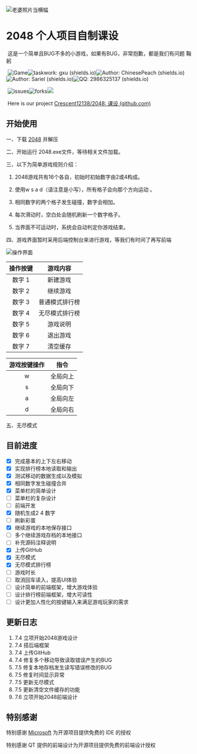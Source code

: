 ![老婆照片当横幅](https://www.picbed.cn/image/LfTk3)            

 


#  2048 个人项目自制课设



​    这是一个简单且BUG不多的小游戏，如果有BUG，非常抱歉，都是我们有问题  鞠躬

​    ![Game](https://img.shields.io/badge/game-c%2B%2B-green)![taskwork: gxu (shields.io)](https://img.shields.io/badge/taskwork-gxu-red)![Author: ChinesePeach (shields.io)](https://img.shields.io/badge/Author-ChinesePeach-blue)![Author: Sariel (shields.io)](https://img.shields.io/badge/Author-Sariel-black)![QQ: 2986325137 (shields.io)](https://img.shields.io/badge/QQ-2986325137-orange)

​    ![issues](https://img.shields.io/github/issues/Crescent12138/2048)![forks](https://img.shields.io/github/forks/Crescent12138/2048)![](https://img.shields.io/github/stars/Crescent12138/2048)

​     Here is our project  [Crescent12138/2048: 课设 (github.com)](https://github.com/Crescent12138/2048)

</div>





## 开始使用

一、下载 [2048](https://github-releases.githubusercontent.com/382786508/d6f8fa80-ddc1-11eb-8765-3a221ffa93cc?X-Amz-Algorithm=AWS4-HMAC-SHA256&X-Amz-Credential=AKIAIWNJYAX4CSVEH53A%2F20210706%2Fus-east-1%2Fs3%2Faws4_request&X-Amz-Date=20210706T052133Z&X-Amz-Expires=300&X-Amz-Signature=a37369f30341a6b9febea71359baf48bd26fd3d31d78a6f8d4940d8a8c85d8c8&X-Amz-SignedHeaders=host&actor_id=79407037&key_id=0&repo_id=382786508&response-content-disposition=attachment%3B%20filename%3D2048.zip&response-content-type=application%2Foctet-stream) 并解压

二、开始运行 2048.exe文件，等待相关文件加载。

三、以下为简单游戏规则介绍：

1. 2048游戏共有16个各自，初始时初始数字由2或4构成。

2. 使用w s a d（请注意是小写），所有格子会向那个方向运动 。

3. 相同数字的两个格子发生碰撞，数字会相加。

4. 每次滑动时，空白处会随机刷新一个数字格子。

5. 当界面不可运动时，系统会自动判定你游戏结束。

   

四、游戏界面暂时采用后端控制台来进行游戏，等我们有时间了再写前端

![操作界面](public/操作界面.png)



| 操作按键 | 游戏内容 |
| :------: | :------: |
|  数字 1  | 新建游戏 |
|  数字 2  | 继续游戏 |
|  数字 3  | 普通模式排行榜|
|  数字 4  | 无尽模式排行榜|
|  数字 5  | 游戏说明 |
|  数字 6  | 退出游戏 |
|  数字 7  | 清空缓存 |

| 游戏按键操作 |   指令   |
| :----------: | :------: |
|      w       | 全局向上 |
|      s       | 全局向下 |
|      a       | 全局向左 |
|      d       | 全局向右 |

</div>

五、无尽模式

## 目前进度

- [x] 完成基本的上下左右移动
- [x] 实现排行榜本地读取和输出
- [x] 测试移动的数据生成以及模拟
- [x] 相同数字发生碰撞合并
- [x] 菜单栏的简单设计
- [ ] 菜单栏的复杂设计
- [ ] 前端开发
- [x] 随机生成2 4 数字
- [ ] 刷新彩蛋
- [x] 继续游戏的本地保存接口
- [ ] 多个继续游戏存档的本地接口
- [ ] 补充源码注释说明
- [x] 上传GitHub
- [x] 无尽模式
- [x] 无尽模式排行榜 
- [ ] 游戏时长
- [ ] 取消回车读入，提高UI体验
- [ ] 设计简单的前端框架，增大游戏体验
- [ ] 设计排行榜前端框架，增大可读性
- [ ] 设计更加人性化的按键输入来满足游戏玩家的需求

## 更新日志

1. 7.4 立项开始2048游戏设计
2. 7.4 搭后端框架
3. 7.4 上传GitHub
4. 7.4 修复多个移动导致读取错误产生的BUG
5. 7.5 修复本地存档发生读写错误修改的BUG
6. 7.5 修复时间显示异常
7. 7.5 更新无尽模式
8. 7.5 更新清空文件缓存的功能
9. 7.6 立项开始2048前端设计

## 特别感谢



特别感谢 [Microsoft](https://visualstudio.microsoft.com/zh-hans/) 为开源项目提供免费的 IDE 的授权  

特别感谢 QT 提供的前端设计为开源项目提供免费的前端设计授权

